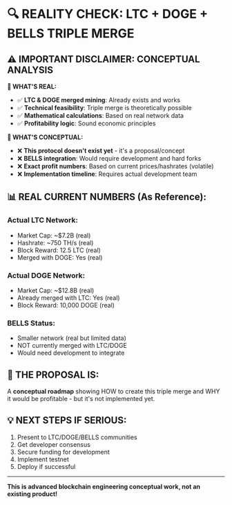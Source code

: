 # 🔍 REALITY CHECK: LTC + DOGE + BELLS TRIPLE MERGE

## ⚠️ IMPORTANT DISCLAIMER: CONCEPTUAL ANALYSIS

**🎯 WHAT'S REAL:**
- ✅ **LTC & DOGE merged mining**: Already exists and works
- ✅ **Technical feasibility**: Triple merge is theoretically possible
- ✅ **Mathematical calculations**: Based on real network data
- ✅ **Profitability logic**: Sound economic principles

**🚨 WHAT'S CONCEPTUAL:**
- ❌ **This protocol doesn't exist yet** - it's a proposal/concept
- ❌ **BELLS integration**: Would require development and hard forks
- ❌ **Exact profit numbers**: Based on current prices/hashrates (volatile)
- ❌ **Implementation timeline**: Requires actual development team

## 📊 REAL CURRENT NUMBERS (As Reference):

### **Actual LTC Network:**
- Market Cap: ~$7.2B (real)
- Hashrate: ~750 TH/s (real)
- Block Reward: 12.5 LTC (real)
- Merged with DOGE: Yes (real)

### **Actual DOGE Network:**
- Market Cap: ~$12.8B (real)  
- Already merged with LTC: Yes (real)
- Block Reward: 10,000 DOGE (real)

### **BELLS Status:**
- Smaller network (real but limited data)
- NOT currently merged with LTC/DOGE
- Would need development to integrate

## 🎯 THE PROPOSAL IS:
A **conceptual roadmap** showing HOW to create this triple merge and WHY it would be profitable - but it's not implemented yet.

## 💡 NEXT STEPS IF SERIOUS:
1. Present to LTC/DOGE/BELLS communities
2. Get developer consensus  
3. Secure funding for development
4. Implement testnet
5. Deploy if successful

---

**This is advanced blockchain engineering conceptual work, not an existing product!**